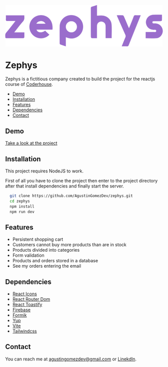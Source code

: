 ![Logo](public/zephys_color.png)

# Zephys
Zephys is a fictitious company created to build the project for the reactjs course of <a href="https://www.coderhouse.com" target="_blank">Coderhouse</a>.

  - [Demo](#demo)
  - [Installation](#installation)
  - [Features](#features)
  - [Dependencies](#dependencies)
  - [Contact](#contact)

## <a name="demo"></a>Demo
<a target="_blank" href="https://zephys.vercel.app/">Take a look at the project</a>

## <a name="installation"></a>Installation
This project requires NodeJS to work.

First of all you have to clone the project then enter to the project directory after that install dependencies and finally start the server.
```bash
  git clone https://github.com/AgustinGomezDev/zephys.git
  cd zephys
  npm install
  npm run dev
```
## <a name="features"></a>Features
  - Persistent shopping cart
  - Customers cannot buy more products than are in stock
  - Products divided into categories
  - Form validation
  - Products and orders stored in a database
  - See my orders entering the email

## <a name="dependencies"></a>Dependencies
  - <a target="_blank" href="https://react-icons.github.io/react-icons">React Icons</a>
  - <a target="_blank" href="https://reactrouter.com/en/main">React Router Dom</a>
  - <a target="_blank" href="https://fkhadra.github.io/react-toastify/introduction">React Toastify</a>
  - <a target="_blank" href="https://firebase.google.com">Firebase</a>
  - <a target="_blank" href="https://formik.org/">Formik</a>
  - <a target="_blank" href="https://github.com/jquense/yup">Yup</a>
  - <a target="_blank" href="https://vitejs.dev/">Vite</a>
  - <a target="_blank" href="https://tailwindcss.com/">Tailwindcss</a>

## <a name="contact"></a>Contact
You can reach me at agustingomezdev@gmail.com or <a href="https://www.linkedin.com/in/agustingomezdev/">LinekdIn</a>.



